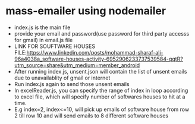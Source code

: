 # mass-emailer using nodemailer
- index.js is the main file
- provide your email and password(use password for third party accesss for gmail) in email.js file
- LINK FOR SOUFTWARE HOUSES FILE:https://www.linkedin.com/posts/mohammad-sharaf-ali-96a4038a_software-houses-activity-6952906233737539584-qqtR?utm_source=share&utm_medium=member_android
- After running index.js, unsent.json will contain the list of unsent emails due to unavailablity of gmail or internet
- Run index.js again to send those unsent emails
- In excelReader.js, you can specify the range of index in loop according to excel file, which will specify number of softwares houses to hit at a time.
- E.g index=2, index<=10, will pick up emails of software house from row 2 till row 10 and will send emails to 8 different software houses
